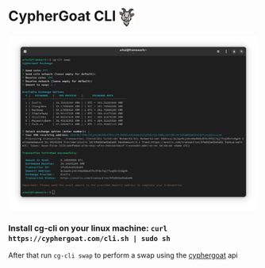 # CypherGoat CLI <img src="./img/logo.svg" alt="CypherGoat Logo" width="30" style="vertical-align: middle;">

![Screenshot](./img/cg.png)

### Install cg-cli on your linux machine: `curl https://cyphergoat.com/cli.sh | sudo sh`

After that run `cg-cli swap` to perform a swap using the [cyphergoat](https://cyphergoat.com) api